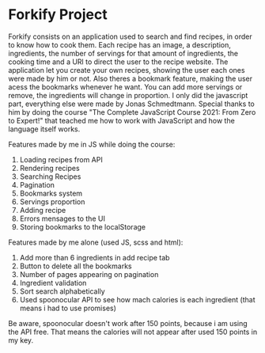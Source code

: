 # Forkify Project

Forkify consists on an application used to search and find recipes, in order to know how to cook them. Each recipe has an image, a description, ingredients, the number of servings for that amount of ingredients, the cooking time and a URl to direct the user to the recipe website. The application let you create your own recipes, showing the user each ones were made by him or not. Also theres a bookmark feature, making the user acess the bookmarks whenever he want. You can add more servings or remove, the ingredients will change in proportion.
I only did the javascript part, everything else were made by Jonas Schmedtmann. Special thanks to him by doing the course "The Complete JavaScript Course 2021: From Zero to Expert!" that teached me how to work with JavaScript and how the language itself works.

Features made by me in JS while doing the course:

1. Loading recipes from API
2. Rendering recipes
3. Searching Recipes
4. Pagination
5. Bookmarks system
6. Servings proportion
7. Adding recipe
8. Errors mensages to the UI
9. Storing bookmarks to the localStorage

Features made by me alone (used JS, scss and html):

1. Add more than 6 ingredients in add recipe tab
2. Button to delete all the bookmarks
3. Number of pages appearing on pagination
4. Ingredient validation
5. Sort search alphabetically
6. Used spoonocular API to see how mach calories is each ingredient (that means i had to use promises)

Be aware, spoonocular doesn't work after 150 points, because i am using the API free. That means the calories will not appear after used 150 points in my key.
